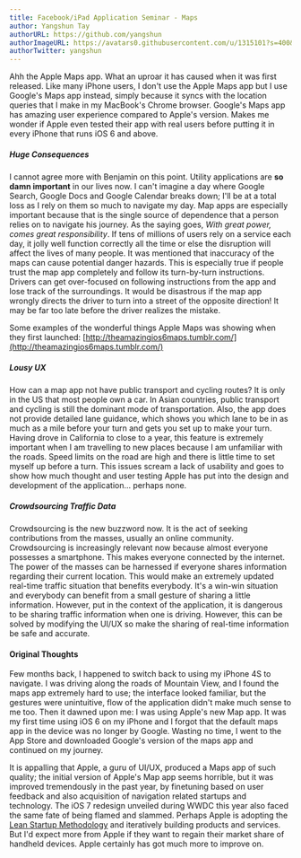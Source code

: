```yaml
---
title: Facebook/iPad Application Seminar - Maps
author: Yangshun Tay
authorURL: https://github.com/yangshun
authorImageURL: https://avatars0.githubusercontent.com/u/1315101?s=400&v=4
authorTwitter: yangshun
---
```


Ahh the Apple Maps app. What an uproar it has caused when it was first released. Like many iPhone users, I don't use the Apple Maps app but I use Google's Maps app instead, simply because it syncs with the location queries that I make in my MacBook's Chrome browser. Google's Maps app has amazing user experience compared to Apple's version. Makes me wonder if Apple even tested their app with real users before putting it in every iPhone that runs iOS 6 and above.<!--truncate-->

##### Huge Consequences

I cannot agree more with Benjamin on this point. Utility applications are **so damn important** in our lives now. I can't imagine a day where Google Search, Google Docs and Google Calendar breaks down; I'll be at a total loss as I rely on them so much to navigate my day. Map apps are especially important because that is the single source of dependence that a person relies on to navigate his journey. As the saying goes, _With great power, comes great responsibility_. If tens of millions of users rely on a service each day, it jolly well function correctly all the time or else the disruption will affect the lives of many people. It was mentioned that inaccuracy of the maps can cause potential danger hazards. This is especially true if people trust the map app completely and follow its turn-by-turn instructions. Drivers can get over-focused on following instructions from the app and lose track of the surroundings. It would be disastrous if the map app wrongly directs the driver to turn into a street of the opposite direction! It may be far too late before the driver realizes the mistake.

Some examples of the wonderful things Apple Maps was showing when they first launched: [http://theamazingios6maps.tumblr.com/](http://theamazingios6maps.tumblr.com/)

##### Lousy UX

How can a map app not have public transport and cycling routes? It is only in the US that most people own a car. In Asian countries, public transport and cycling is still the dominant mode of transportation. Also, the app does not provide detailed lane guidance, which shows you which lane to be in as much as a mile before your turn and gets you set up to make your turn. Having drove in California to close to a year, this feature is extremely important when I am travelling to new places because I am unfamiliar with the roads. Speed limits on the road are high and there is little time to set myself up before a turn. This issues scream a lack of usability and goes to show how much thought and user testing Apple has put into the design and development of the application... perhaps none.

##### Crowdsourcing Traffic Data

Crowdsourcing is the new buzzword now. It is the act of seeking contributions from the masses, usually an online community. Crowdsourcing is increasingly relevant now because almost everyone possesses a smartphone. This makes everyone connected by the internet. The power of the masses can be harnessed if everyone shares information regarding their current location. This would make an extremely updated real-time traffic situation that benefits everybody. It's a win-win situation and everybody can benefit from a small gesture of sharing a little information. However, put in the context of the application, it is dangerous to be sharing traffic information when one is driving. However, this can be solved by modifying the UI/UX so make the sharing of real-time information be safe and accurate.

#### Original Thoughts

Few months back, I happened to switch back to using my iPhone 4S to navigate. I was driving along the roads of Mountain View, and I found the maps app extremely hard to use; the interface looked familiar, but the gestures were unintuitive, flow of the application didn't make much sense to me too. Then it dawned upon me: I was using Apple's new Map app. It was my first time using iOS 6 on my iPhone and I forgot that the default maps app in the device was no longer by Google. Wasting no time, I went to the App Store and downloaded Google's version of the maps app and continued on my journey.

It is appalling that Apple, a guru of UI/UX, produced a Maps app of such quality; the initial version of Apple's Map app seems horrible, but it was improved tremendously in the past year, by finetuning based on user feedback and also acquisition of navigation related startups and technology. The iOS 7 redesign unveiled during WWDC this year also faced the same fate of being flamed and slammed. Perhaps Apple is adopting the [Lean Startup Methodology](http://theleanstartup.com/) and iteratively building products and services. But I'd expect more from Apple if they want to regain their market share of handheld devices. Apple certainly has got much more to improve on.
